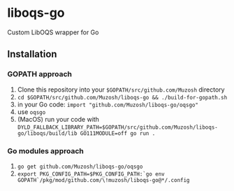 # liboqs-go
Custom LibOQS wrapper for Go

## Installation

### GOPATH approach
1. Clone this repository into your `$GOPATH/src/github.com/Muzosh` directory
2. `cd $GOPATH/src/github.com/Muzosh/liboqs-go && ./build-for-gopath.sh`
3. in your Go code: `import "github.com/Muzosh/liboqs-go/oqsgo"`
4. use `oqsgo`
5. (MacOS) run your code with `DYLD_FALLBACK_LIBRARY_PATH=$GOPATH/src/github.com/Muzosh/liboqs-go/liboqs/build/lib GO111MODULE=off go run .`

### Go modules approach
1. `go get github.com/Muzosh/liboqs-go/oqsgo`
2. ``export PKG_CONFIG_PATH=$PKG_CONFIG_PATH:`go env GOPATH`/pkg/mod/github.com/\!muzosh/liboqs-go@*/.config``
